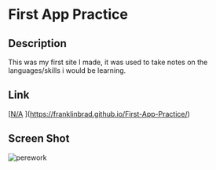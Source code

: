 # First App Practice
## Description 

This was my first site I made, it was used to take notes on the languages/skills i would be learning.

## Link
[[N/A](https://franklinbrad.github.io/password-generator/) ](https://franklinbrad.github.io/First-App-Practice/)

## Screen Shot


![perework](https://github.com/FranklinBrad/First-App-Practice/assets/144159410/754bff27-39d1-4d47-92e4-3d77836d79c9)


